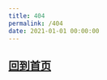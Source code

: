 ```yaml
---
title: 404
permalink: /404
date: 2021-01-01 00:00:00
---
```

## [回到首页](https://faster-than-light.net)

